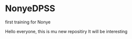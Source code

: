# NonyeDPSS
first training for Nonye

Hello everyone, this is mu new repositiry
It will be interesting
